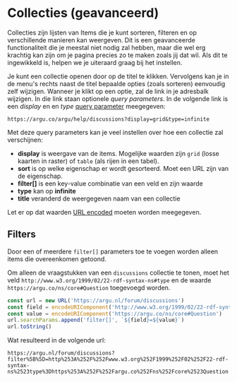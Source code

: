 # Collecties (geavanceerd)

Collecties zijn lijsten van Items die je kunt sorteren, filteren en op verschillende manieren kan weergeven. Dit is een geavanceerde functionaliteit die je meestal niet nodig zal hebben, maar die wel erg krachtig kan zijn om je pagina precies zo te maken zoals jij dat wil. Als dit te ingewikkeld is, helpen we je uiteraard graag bij het instellen.

Je kunt een collectie openen door op de titel te klikken. Vervolgens kan je in de menu's rechts naast de titel bepaalde opties (zoals sorteren) eenvoudig zelf wijzigen. Wanneer je klikt op een optie, zal de link in je adresbalk wijzigen. In die link staan optionele _query parameters_. In de volgende link is een _display_ en en _type_ [query parameter](https://en.wikipedia.org/wiki/Query_string) meegegeven:

`https://argu.co/argu/help/discussions?display=grid&type=infinite`

Met deze query parameters kan je veel instellen over hoe een collectie zal verschijnen:

- **display** is weergave van de items. Mogelijke waarden zijn `grid` (losse kaarten in raster) of `table` (als rijen in een tabel).
- **sort** is op welke eigenschap er wordt gesorteerd. Moet een URL zijn van de eigenschap.
- **filter[]** is een key-value combinatie van een veld en zijn waarde
- **type** kan op **infinite**
- **title** veranderd de weergegeven naam van een collectie

Let er op dat waarden [URL encoded](https://www.urlencoder.org/) moeten worden meegegeven.

## Filters

Door een of meerdere `filter[]` parameters toe te voegen worden alleen items die overeenkomen getoond.

Om alleen de vraagstukken van een `discussions` collectie te tonen, moet het veld
`http://www.w3.org/1999/02/22-rdf-syntax-ns#type` en de waarde `https://argu.co/ns/core#Question` toegevoegd worden.

```JavaScript
const url = new URL('https://argu.nl/forum/discussions')
const field = encodeURIComponent('http://www.w3.org/1999/02/22-rdf-syntax-ns#type')
const value = encodeURIComponent('https://argu.co/ns/core#Question')
url.searchParams.append('filter[]', `${field}=${value}`)
url.toString()
```

Wat resulteerd in de volgende url:

```
https://argu.nl/forum/discussions?filter%5B%5D=http%253A%252F%252Fwww.w3.org%252F1999%252F02%252F22-rdf-syntax-ns%2523type%3Dhttps%253A%252F%252Fargu.co%252Fns%252Fcore%2523Question
```
